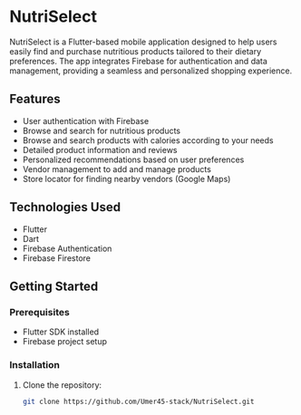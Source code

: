 # NutriSelect

NutriSelect is a Flutter-based mobile application designed to help users easily find and purchase nutritious products tailored to their dietary preferences. The app integrates Firebase for authentication and data management, providing a seamless and personalized shopping experience.

## Features

- User authentication with Firebase  
- Browse and search for nutritious products
- Browse and search products with calories according to your needs  
- Detailed product information and reviews  
- Personalized recommendations based on user preferences  
- Vendor management to add and manage products  
- Store locator for finding nearby vendors (Google Maps) 

## Technologies Used

- Flutter  
- Dart  
- Firebase Authentication  
- Firebase Firestore  

## Getting Started

### Prerequisites

- Flutter SDK installed  
- Firebase project setup  

### Installation

1. Clone the repository:  
   ```bash
   git clone https://github.com/Umer45-stack/NutriSelect.git
